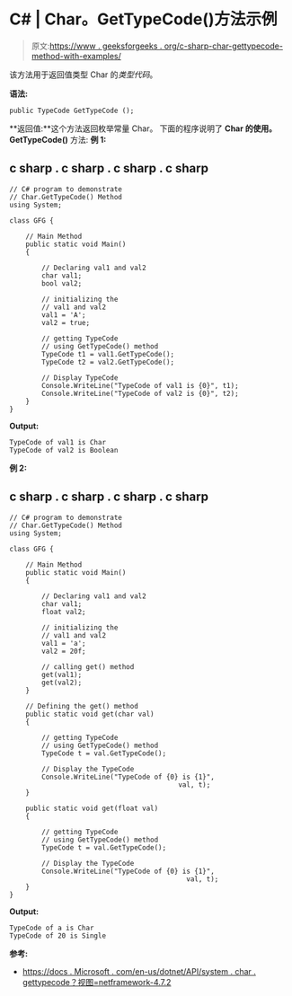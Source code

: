 # C# | Char。GetTypeCode()方法示例

> 原文:[https://www . geeksforgeeks . org/c-sharp-char-gettypecode-method-with-examples/](https://www.geeksforgeeks.org/c-sharp-char-gettypecode-method-with-examples/)

该方法用于返回值类型 Char 的*类型代码*。

**语法:**

```
public TypeCode GetTypeCode ();
```

**返回值:**这个方法返回枚举常量 Char。
下面的程序说明了 **Char 的使用。GetTypeCode()** 方法:
**例 1:**

## c sharp . c sharp . c sharp . c sharp

```
// C# program to demonstrate
// Char.GetTypeCode() Method
using System;

class GFG {

    // Main Method
    public static void Main()
    {

        // Declaring val1 and val2
        char val1;
        bool val2;

        // initializing the
        // val1 and val2
        val1 = 'A';
        val2 = true;

        // getting TypeCode
        // using GetTypeCode() method
        TypeCode t1 = val1.GetTypeCode();
        TypeCode t2 = val2.GetTypeCode();

        // Display TypeCode
        Console.WriteLine("TypeCode of val1 is {0}", t1);
        Console.WriteLine("TypeCode of val2 is {0}", t2);
    }
}
```

**Output:** 

```
TypeCode of val1 is Char
TypeCode of val2 is Boolean
```

**例 2:**

## c sharp . c sharp . c sharp . c sharp

```
// C# program to demonstrate
// Char.GetTypeCode() Method
using System;

class GFG {

    // Main Method
    public static void Main()
    {

        // Declaring val1 and val2
        char val1;
        float val2;

        // initializing the
        // val1 and val2
        val1 = 'a';
        val2 = 20f;

        // calling get() method
        get(val1);
        get(val2);
    }

    // Defining the get() method
    public static void get(char val)
    {

        // getting TypeCode
        // using GetTypeCode() method
        TypeCode t = val.GetTypeCode();

        // Display the TypeCode
        Console.WriteLine("TypeCode of {0} is {1}",
                                          val, t);
    }

    public static void get(float val)
    {

        // getting TypeCode
        // using GetTypeCode() method
        TypeCode t = val.GetTypeCode();

        // Display the TypeCode
        Console.WriteLine("TypeCode of {0} is {1}",
                                            val, t);
    }
}
```

**Output:** 

```
TypeCode of a is Char
TypeCode of 20 is Single
```

**参考:**

*   [https://docs . Microsoft . com/en-us/dotnet/API/system . char . gettypecode？视图=netframework-4.7.2](https://docs.microsoft.com/en-us/dotnet/api/system.char.gettypecode?view=netframework-4.7.2)